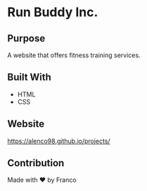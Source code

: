 # Run Buddy Inc.

## Purpose
A website that offers fitness training services.

## Built With
* HTML
* CSS

## Website
https://alenco98.github.io/projects/

## Contribution
Made with ❤️ by Franco
